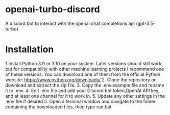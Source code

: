 # openai-turbo-discord
A discord bot to interact with the openai chat completions api (gpt-3.5-turbo)

# Installation
1.Install Python 3.9 or 3.10 on your system. Later versions should still work, but for compatibility with other machine learning projects I recommend one of these versions. You can download one of them from the official Python website: https://www.python.org/downloads/
2. Clone the repository or download and extract the zip file.
3. Copy the .env.example file and rename it to .env.
4. Edit .env file and add your Discord bot token,OpenAI API key, and at least one channel for it to work in.
5. Update any other settings in the .env file if desired
5. Open a terminal window and navigate to the folder containing the downloaded files, then type run.bat
